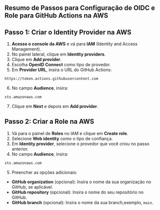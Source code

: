 ## Resumo de Passos para Configuração de OIDC e Role para GitHub Actions na AWS

## Passo 1: Criar o Identity Provider na AWS

1. **Acesse o console da AWS** e vá para **IAM** (Identity and Access Management).
2. No painel lateral, clique em **Identity providers**.
3. Clique em **Add provider**.
4. Escolha **OpenID Connect** como tipo de provedor.
5. Em **Provider URL**, insira o URL do GitHub Actions:
```bash
https://token.actions.githubusercontent.com
```
6. No campo **Audience**, insira:
```bash
sts.amazonaws.com
```
7. Clique em **Next** e depois em **Add provider**.

## Passo 2: Criar a Role na AWS

1. Vá para o painel de **Roles** no IAM e clique em **Create role**.
2. Selecione **Web identity** como o tipo de confiança.
3. Em **Identity provider**, selecione o provedor que você criou no passo anterior.
4. No campo **Audience**, insira:
```bash
sts.amazonaws.com
```
5. Preencher as opções adicionais:
- **GitHub organization** (opcional): Insira o nome da sua organização no GitHub, se aplicável. 
- **GitHub repository** (opcional): Insira o nome do seu repositório no GitHub. 
- **GitHub branch** (opcional): Insira o nome da sua branch,exemplo, `main`.
